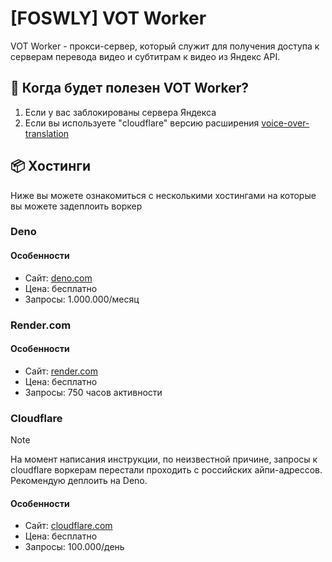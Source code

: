 # [FOSWLY] VOT Worker

VOT Worker - прокси-cервер, который служит для получения доступа к серверам перевода видео и субтитрам к видео из Яндекс API.

## 📖 Когда будет полезен VOT Worker?

1. Если у вас заблокированы сервера Яндекса
2. Если вы используете "cloudflare" версию расширения [voice-over-translation](https://github.com/ilyhalight/voice-over-translation)

## 📦 Хостинги

Ниже вы можете ознакомиться с несколькими хостингами на которые вы можете задеплоить воркер

### Deno

#### Особенности

- Сайт: [deno.com](https://deno.com)
- Цена: бесплатно
- Запросы: 1.000.000/месяц

### Render.com

#### Особенности

- Сайт: [render.com](https://render.com)
- Цена: бесплатно
- Запросы: 750 часов активности

### Cloudflare

> [!NOTE]
> На момент написания инструкции, по неизвестной причине, запросы к cloudflare воркерам перестали проходить с российских айпи-адрессов. Рекомендую деплоить на Deno.

#### Особенности

- Сайт: [cloudflare.com](https://cloudflare.com)
- Цена: бесплатно
- Запросы: 100.000/день